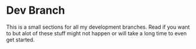# Dev Branch

This is a small sections for all my development branches. Read if you want to but alot of these stuff might not happen or will take a long time to even get started.